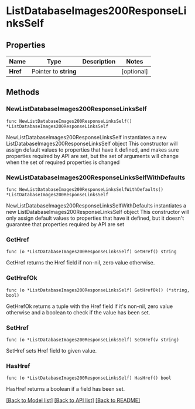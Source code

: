 # ListDatabaseImages200ResponseLinksSelf

## Properties

Name | Type | Description | Notes
------------ | ------------- | ------------- | -------------
**Href** | Pointer to **string** |  | [optional] 

## Methods

### NewListDatabaseImages200ResponseLinksSelf

`func NewListDatabaseImages200ResponseLinksSelf() *ListDatabaseImages200ResponseLinksSelf`

NewListDatabaseImages200ResponseLinksSelf instantiates a new ListDatabaseImages200ResponseLinksSelf object
This constructor will assign default values to properties that have it defined,
and makes sure properties required by API are set, but the set of arguments
will change when the set of required properties is changed

### NewListDatabaseImages200ResponseLinksSelfWithDefaults

`func NewListDatabaseImages200ResponseLinksSelfWithDefaults() *ListDatabaseImages200ResponseLinksSelf`

NewListDatabaseImages200ResponseLinksSelfWithDefaults instantiates a new ListDatabaseImages200ResponseLinksSelf object
This constructor will only assign default values to properties that have it defined,
but it doesn't guarantee that properties required by API are set

### GetHref

`func (o *ListDatabaseImages200ResponseLinksSelf) GetHref() string`

GetHref returns the Href field if non-nil, zero value otherwise.

### GetHrefOk

`func (o *ListDatabaseImages200ResponseLinksSelf) GetHrefOk() (*string, bool)`

GetHrefOk returns a tuple with the Href field if it's non-nil, zero value otherwise
and a boolean to check if the value has been set.

### SetHref

`func (o *ListDatabaseImages200ResponseLinksSelf) SetHref(v string)`

SetHref sets Href field to given value.

### HasHref

`func (o *ListDatabaseImages200ResponseLinksSelf) HasHref() bool`

HasHref returns a boolean if a field has been set.


[[Back to Model list]](../README.md#documentation-for-models) [[Back to API list]](../README.md#documentation-for-api-endpoints) [[Back to README]](../README.md)


